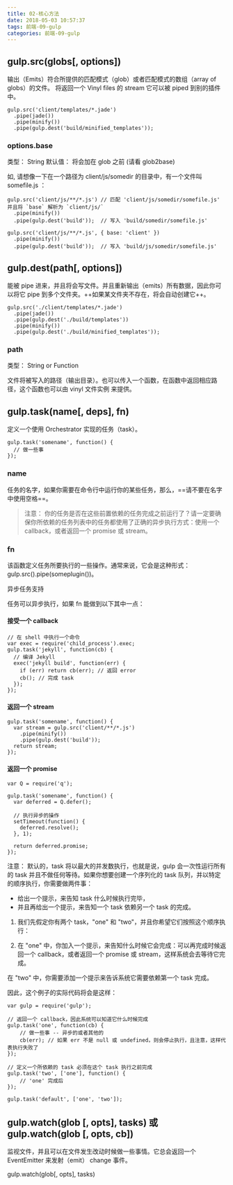```yaml
---
title: 02-核心方法
date: 2018-05-03 10:57:37
tags: 前端-09-gulp
categories: 前端-09-gulp
---
```

## gulp.src(globs[, options])

输出（Emits）符合所提供的匹配模式（glob）或者匹配模式的数组（array of globs）的文件。 将返回一个 Vinyl files 的 stream 它可以被 piped 到别的插件中。


```
gulp.src('client/templates/*.jade')
  .pipe(jade())
  .pipe(minify())
  .pipe(gulp.dest('build/minified_templates'));
```
### options.base
类型： String 默认值： 将会加在 glob 之前 (请看 glob2base)

如, 请想像一下在一个路径为 client/js/somedir 的目录中，有一个文件叫 somefile.js ：


```
gulp.src('client/js/**/*.js') // 匹配 'client/js/somedir/somefile.js' 并且将 `base` 解析为 `client/js/`
  .pipe(minify())
  .pipe(gulp.dest('build'));  // 写入 'build/somedir/somefile.js'

gulp.src('client/js/**/*.js', { base: 'client' })
  .pipe(minify())
  .pipe(gulp.dest('build'));  // 写入 'build/js/somedir/somefile.js'
```

## gulp.dest(path[, options])

能被 pipe 进来，并且将会写文件。并且重新输出（emits）所有数据，因此你可以将它 pipe 到多个文件夹。++如果某文件夹不存在，将会自动创建它++。

```
gulp.src('./client/templates/*.jade')
  .pipe(jade())
  .pipe(gulp.dest('./build/templates'))
  .pipe(minify())
  .pipe(gulp.dest('./build/minified_templates'));
```
### path

类型： String or Function

文件将被写入的路径（输出目录）。也可以传入一个函数，在函数中返回相应路径，这个函数也可以由 vinyl 文件实例 来提供。

## gulp.task(name[, deps], fn)

定义一个使用 Orchestrator 实现的任务（task）。

```
gulp.task('somename', function() {
  // 做一些事
});
```

### name

任务的名字，如果你需要在命令行中运行你的某些任务，那么，==请不要在名字中使用空格==。

> 注意： 你的任务是否在这些前置依赖的任务完成之前运行了？请一定要确保你所依赖的任务列表中的任务都使用了正确的异步执行方式：使用一个 callback，或者返回一个 promise 或 stream。

### fn

该函数定义任务所要执行的一些操作。通常来说，它会是这种形式：gulp.src().pipe(someplugin())。

异步任务支持

任务可以异步执行，如果 fn 能做到以下其中一点：

#### 接受一个 callback


```
// 在 shell 中执行一个命令
var exec = require('child_process').exec;
gulp.task('jekyll', function(cb) {
  // 编译 Jekyll
  exec('jekyll build', function(err) {
    if (err) return cb(err); // 返回 error
    cb(); // 完成 task
  });
});
```
#### 返回一个 stream


```
gulp.task('somename', function() {
  var stream = gulp.src('client/**/*.js')
    .pipe(minify())
    .pipe(gulp.dest('build'));
  return stream;
});
```
#### 返回一个 promise

```
var Q = require('q');

gulp.task('somename', function() {
  var deferred = Q.defer();

  // 执行异步的操作
  setTimeout(function() {
    deferred.resolve();
  }, 1);

  return deferred.promise;
});
```

注意： 默认的，task 将以最大的并发数执行，也就是说，gulp 会一次性运行所有的 task 并且不做任何等待。如果你想要创建一个序列化的 task 队列，并以特定的顺序执行，你需要做两件事：

- 给出一个提示，来告知 task 什么时候执行完毕，
- 并且再给出一个提示，来告知一个 task 依赖另一个 task 的完成。

1. 我们先假定你有两个 task，"one" 和 "two"，并且你希望它们按照这个顺序执行：

2. 在 "one" 中，你加入一个提示，来告知什么时候它会完成：可以再完成时候返回一个 callback，或者返回一个 promise 或 stream，这样系统会去等待它完成。

在 "two" 中，你需要添加一个提示来告诉系统它需要依赖第一个 task 完成。

因此，这个例子的实际代码将会是这样：

```
var gulp = require('gulp');

// 返回一个 callback，因此系统可以知道它什么时候完成
gulp.task('one', function(cb) {
    // 做一些事 -- 异步的或者其他的
    cb(err); // 如果 err 不是 null 或 undefined，则会停止执行，且注意，这样代表执行失败了
});

// 定义一个所依赖的 task 必须在这个 task 执行之前完成
gulp.task('two', ['one'], function() {
    // 'one' 完成后
});

gulp.task('default', ['one', 'two']);
```
## gulp.watch(glob [, opts], tasks) 或 gulp.watch(glob [, opts, cb])

监视文件，并且可以在文件发生改动时候做一些事情。它总会返回一个 EventEmitter 来发射（emit） change 事件。

gulp.watch(glob[, opts], tasks)